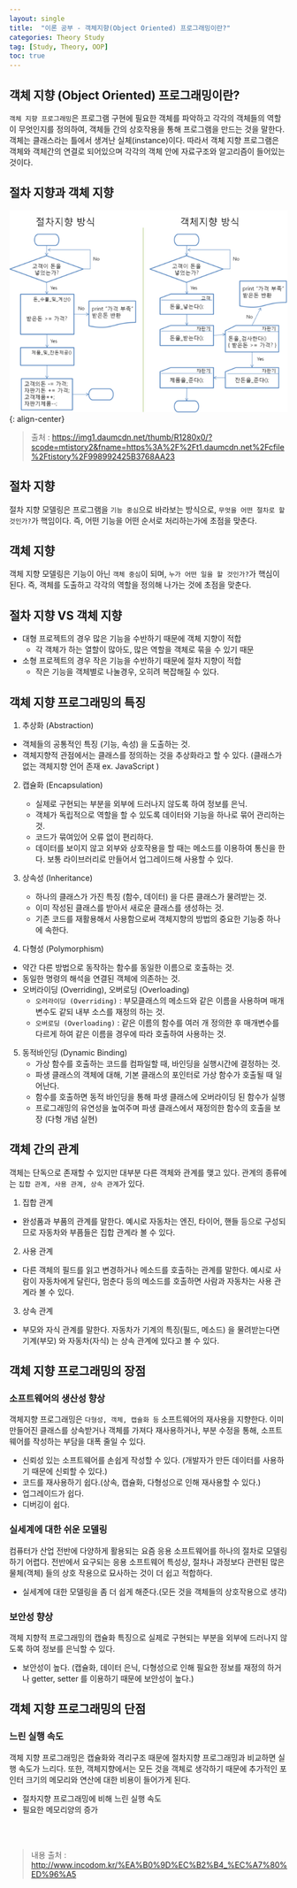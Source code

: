 ```yaml
---
layout: single
title:  "이론 공부 - 객체지향(Object Oriented) 프로그래밍이란?"
categories: Theory Study
tag: [Study, Theory, OOP]
toc: true
---
```


## 객체 지향 (Object Oriented) 프로그래밍이란?
 `객체 지향 프로그래밍`은 프로그램 구현에 필요한 객체를 파악하고 각각의 객체들의 역할이 무엇인지를 정의하여, 객체들 간의 상호작용을 통해 프로그램을 만드는 것을 말한다. 객체는 클래스라는 틀에서 생겨난 실체(instance)이다. 따라서 객체 지향 프로그램은 객체와 객체간의 연결로 되어있으며 각각의 객체 안에 자료구조와 알고리즘이 들어있는 것이다.

## 절차 지향과 객체 지향
 ![ObjectOrientedVSProcedural](/images/2023-03-28-ObjectOriented_posting/ObjectOrientedVSProcedural.png){: align-center}

 > 출처 : <https://img1.daumcdn.net/thumb/R1280x0/?scode=mtistory2&fname=https%3A%2F%2Ft1.daumcdn.net%2Fcfile%2Ftistory%2F998992425B3768AA23>

## 절차 지향
 절차 지향 모델링은 프로그램을 `기능 중심`으로 바라보는 방식으로, `무엇을 어떤 절차로 할 것인가?`가 핵임이다. 즉, 어떤 기능을 어떤 순서로 처리하는가에 초점을 맞춘다.

## 객체 지향
 객체 지향 모델링은 기능이 아닌 `객체 중심`이 되며, `누가 어떤 일을 할 것인가?`가 핵심이 된다. 즉, 객체를 도출하고 각각의 역할을 정의해 나가는 것에 초점을 맞춘다.

## 절차 지향 VS 객체 지향
 * 대형 프로젝트의 경우 많은 기능을 수반하기 때문에 객체 지향이 적합
   * 각 객체가 하는 열할이 많아도, 많은 역할을 객체로 묶을 수 있기 때문
 * 소형 프로젝트의 경우 작은 기능을 수반하기 때문에 절차 지향이 적합
   * 작은 기능을 객체별로 나눌경우, 오히려 복잡해질 수 있다.

## 객체 지향 프로그래밍의 특징
1. 추상화 (Abstraction)
  * 객체들의 공통적인 특징 (기능, 속성) 을 도출하는 것.
  * 객체지향적 관점에서는 클래스를 정의하는 것을 추상화라고 할 수 있다. (클래스가 없는 객체지향 언어 존재 ex. JavaScript )

2. 캡슐화 (Encapsulation)
	* 실제로 구현되는 부분을 외부에 드러나지 않도록 하여 정보를 은닉.
	* 객체가 독립적으로 역할을 할 수 있도록 데이터와 기능을 하나로 묶어 관리하는 것.
	* 코드가 묶여있어 오류 없이 편리하다.
	* 데이터를 보이지 않고 외부와 상호작용을 할 때는 메소드를 이용하여 통신을 한다. 보통 라이브러리로 만들어서 업그레이드해 사용할 수 있다.

3. 상속성 (Inheritance)
	* 하나의 클래스가 가진 특징 (함수, 데이터) 을 다른 클래스가 물려받는 것.
	* 이미 작성된 클래스를 받아서 새로운 클래스를 생성하는 것.
	* 기존 코드를 재활용해서 사용함으로써 객체지향의 방법의 중요한 기능중 하나에 속한다.

4. 다형성 (Polymorphism)
  * 약간 다른 방법으로 동작하는 함수를 동일한 이름으로 호출하는 것.
  * 동일한 명령의 해석을 연결된 객체에 의존하는 것.
  * 오버라이딩 (Overriding), 오버로딩 (Overloading)
    * `오러라이딩 (Overriding)` : 부모클래스의 메소드와 같은 이름을 사용하며 매개변수도 같되 내부 소스를 재정의 하는 것.
    * `오버로딩 (Overloading)` : 같은 이름의 함수를 여러 개 정의한 후 매개변수를 다르게 하여 같은 이름을 경우에 따라 호출하여 사용하는 것.

5. 동적바인딩 (Dynamic Binding)
	* 가상 함수를 호출하는 코드를 컴파일할 때, 바인딩을 실행시간에 결정하는 것.
	* 파생 클래스의 객체에 대해, 기본 클래스의 포인터로 가상 함수가 호출될 때 일어난다.
	* 함수를 호출하면 동적 바인딩을 통해 파생 클래스에 오버라이딩 된 함수가 실행
	* 프로그래밍의 유연성을 높여주며 파생 클래스에서 재정의한 함수의 호출을 보장 (다형 개념 실현)

## 객체 간의 관계
객체는 단독으로 존재할 수 있지만 대부분 다른 객체와 관계를 맺고 있다. 관계의 종류에는 `집합 관계, 사용 관계, 상속 관계`가 있다.

1. 집합 관계
  * 완성품과 부품의 관계를 말한다. 예시로 자동차는 엔진, 타이어, 핸들 등으로 구성되므로 자동차와 부픔들은 집합 관계라 볼 수 있다.

2. 사용 관계
  * 다른 객체의 필드를 읽고 변경하거나 메소드를 호출하는 관계를 말한다. 예시로 사람이 자동차에게 달린다, 멈춘다 등의 메소드를 호출하면 사람과 자동차는 사용 관계라 볼 수 있다.

3. 상속 관계
  * 부모와 자식 관계를 말한다. 자동차가 기계의 특징(필드, 메소드) 을 물려받는다면 기계(부모) 와 자동차(자식) 는 상속 관계에 있다고 볼 수 있다.

## 객체 지향 프로그래밍의 장점

### 소프트웨어의 생산성 향상
객체지향 프로그래밍은 `다형성, 객체, 캡슐화 등` 소프트웨어의 재사용을 지향한다. 이미 만들어진 클래스를 상속받거나 객체를 가져다 재사용하거나, 부분 수정을 통해, 소프트웨어를 작성하는 부담을 대폭 줄일 수 있다.

* 신뢰성 있는 소프트웨어를 손쉽게 작성할 수 있다. (개발자가 만든 데이터를 사용하기 때문에 신뢰할 수 있다.)
* 코드를 재사용하기 쉽다.(상속, 캡슐화, 다형성으로 인해 재사용할 수 있다.)
* 업그레이드가 쉽다.
* 디버깅이 쉽다.

### 실세계에 대한 쉬운 모델링
컴퓨터가 산업 전반에 다양하게 활용되는 요즘 응용 소프트웨어를 하나의 절차로 모델링하기 어렵다. 전반에서 요구되는 응용 소프트웨어 특성상, 절차나 과정보다 관련된 많은 물체(객체) 들의 상호 작용으로 묘사하는 것이 더 쉽고 적합하다.
* 실세계에 대한 모델링을 좀 더 쉽게 해준다.(모든 것을 객체들의 상호작용으로 생각)

### 보안성 향상
객체 지향적 프로그래밍의 캡슐화 특징으로 실제로 구현되는 부분을 외부에 드러나지 않도록 하여 정보를 은닉할 수 있다.
* 보안성이 높다. (캡슐화, 데이터 은닉, 다형성으로 인해 필요한 정보를 재정의 하거나 getter, setter 를 이용하기 때문에 보안성이 높다.)

## 객체 지향 프로그래밍의 단점

### 느린 실행 속도
객체 지향 프로그래밍은 캡슐화와 격리구조 때문에 절차지향 프로그래밍과 비교하면 실행 속도가 느리다. 또한, 객체지향에서는 모든 것을 객체로 생각하기 때문에 추가적인 포인터 크기의 메모리와 연산에 대한 비용이 들어가게 된다.
* 절차지향 프로그래밍에 비해 느린 실행 속도
* 필요한 메모리양의 증가

<br/><br/>
> 내용 출처 : <http://www.incodom.kr/%EA%B0%9D%EC%B2%B4_%EC%A7%80%ED%96%A5>